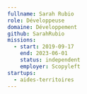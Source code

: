 ```yaml
---
fullname: Sarah Rubio
role: Développeuse
domaine: Développement
github: SarahRubio
missions:
  - start: 2019-09-17
    end: 2023-06-01
    status: independent
    employer: Scopyleft
startups:
  - aides-territoires
---
```

